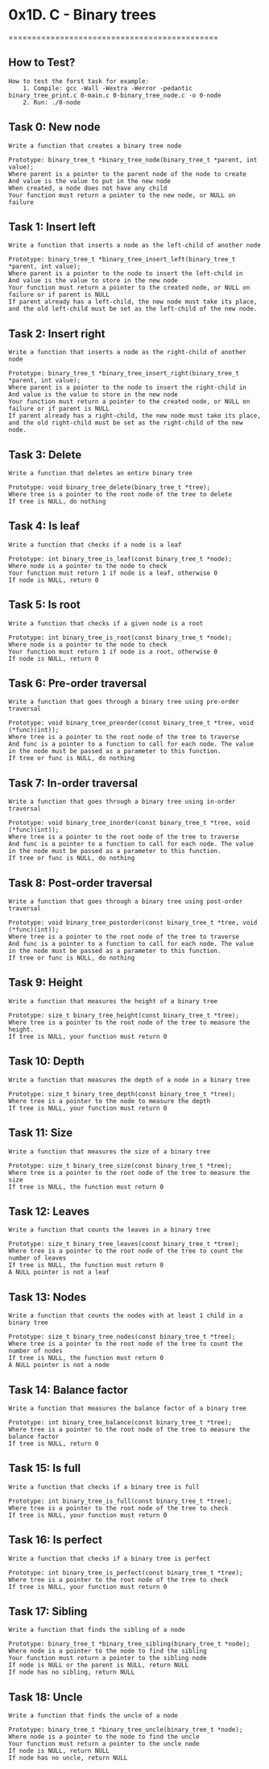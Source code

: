 # 0x1D. C - Binary trees
=============================================

## How to Test?
	How to test the forst task for example:
		1. Compile: gcc -Wall -Wextra -Werror -pedantic binary_tree_print.c 0-main.c 0-binary_tree_node.c -o 0-node
		2. Run: ./0-node

## Task 0: New node
	Write a function that creates a binary tree node

	Prototype: binary_tree_t *binary_tree_node(binary_tree_t *parent, int value);
	Where parent is a pointer to the parent node of the node to create
	And value is the value to put in the new node
	When created, a node does not have any child
	Your function must return a pointer to the new node, or NULL on failure

## Task 1: Insert left
	Write a function that inserts a node as the left-child of another node

	Prototype: binary_tree_t *binary_tree_insert_left(binary_tree_t *parent, int value);
	Where parent is a pointer to the node to insert the left-child in
	And value is the value to store in the new node
	Your function must return a pointer to the created node, or NULL on failure or if parent is NULL
	If parent already has a left-child, the new node must take its place, and the old left-child must be set as the left-child of the new node.

## Task 2: Insert right
	Write a function that inserts a node as the right-child of another node

	Prototype: binary_tree_t *binary_tree_insert_right(binary_tree_t *parent, int value);
	Where parent is a pointer to the node to insert the right-child in
	And value is the value to store in the new node
	Your function must return a pointer to the created node, or NULL on failure or if parent is NULL
	If parent already has a right-child, the new node must take its place, and the old right-child must be set as the right-child of the new node.

## Task 3: Delete
	Write a function that deletes an entire binary tree

	Prototype: void binary_tree_delete(binary_tree_t *tree);
	Where tree is a pointer to the root node of the tree to delete
	If tree is NULL, do nothing

## Task 4: Is leaf
	Write a function that checks if a node is a leaf

	Prototype: int binary_tree_is_leaf(const binary_tree_t *node);
	Where node is a pointer to the node to check
	Your function must return 1 if node is a leaf, otherwise 0
	If node is NULL, return 0

## Task 5:  Is root
	Write a function that checks if a given node is a root

	Prototype: int binary_tree_is_root(const binary_tree_t *node);
	Where node is a pointer to the node to check
	Your function must return 1 if node is a root, otherwise 0
	If node is NULL, return 0

## Task 6: Pre-order traversal
	Write a function that goes through a binary tree using pre-order traversal

	Prototype: void binary_tree_preorder(const binary_tree_t *tree, void (*func)(int));
	Where tree is a pointer to the root node of the tree to traverse
	And func is a pointer to a function to call for each node. The value in the node must be passed as a parameter to this function.
	If tree or func is NULL, do nothing

## Task 7: In-order traversal
	Write a function that goes through a binary tree using in-order traversal

	Prototype: void binary_tree_inorder(const binary_tree_t *tree, void (*func)(int));
	Where tree is a pointer to the root node of the tree to traverse
	And func is a pointer to a function to call for each node. The value in the node must be passed as a parameter to this function.
	If tree or func is NULL, do nothing

## Task 8: Post-order traversal
	Write a function that goes through a binary tree using post-order traversal

	Prototype: void binary_tree_postorder(const binary_tree_t *tree, void (*func)(int));
	Where tree is a pointer to the root node of the tree to traverse
	And func is a pointer to a function to call for each node. The value in the node must be passed as a parameter to this function.
	If tree or func is NULL, do nothing

## Task 9: Height
	Write a function that measures the height of a binary tree

	Prototype: size_t binary_tree_height(const binary_tree_t *tree);
	Where tree is a pointer to the root node of the tree to measure the height.
	If tree is NULL, your function must return 0

## Task 10: Depth
	Write a function that measures the depth of a node in a binary tree

	Prototype: size_t binary_tree_depth(const binary_tree_t *tree);
	Where tree is a pointer to the node to measure the depth
	If tree is NULL, your function must return 0

## Task 11: Size
	Write a function that measures the size of a binary tree

	Prototype: size_t binary_tree_size(const binary_tree_t *tree);
	Where tree is a pointer to the root node of the tree to measure the size
	If tree is NULL, the function must return 0

## Task 12: Leaves
	Write a function that counts the leaves in a binary tree

	Prototype: size_t binary_tree_leaves(const binary_tree_t *tree);
	Where tree is a pointer to the root node of the tree to count the number of leaves
	If tree is NULL, the function must return 0
	A NULL pointer is not a leaf

## Task 13: Nodes
	Write a function that counts the nodes with at least 1 child in a binary tree

	Prototype: size_t binary_tree_nodes(const binary_tree_t *tree);
	Where tree is a pointer to the root node of the tree to count the number of nodes
	If tree is NULL, the function must return 0
	A NULL pointer is not a node

## Task 14:  Balance factor
	Write a function that measures the balance factor of a binary tree

	Prototype: int binary_tree_balance(const binary_tree_t *tree);
	Where tree is a pointer to the root node of the tree to measure the balance factor
	If tree is NULL, return 0

## Task 15:  Is full
	Write a function that checks if a binary tree is full

	Prototype: int binary_tree_is_full(const binary_tree_t *tree);
	Where tree is a pointer to the root node of the tree to check
	If tree is NULL, your function must return 0

## Task 16: Is perfect
	Write a function that checks if a binary tree is perfect

	Prototype: int binary_tree_is_perfect(const binary_tree_t *tree);
	Where tree is a pointer to the root node of the tree to check
	If tree is NULL, your function must return 0

## Task 17: Sibling
	Write a function that finds the sibling of a node

	Prototype: binary_tree_t *binary_tree_sibling(binary_tree_t *node);
	Where node is a pointer to the node to find the sibling
	Your function must return a pointer to the sibling node
	If node is NULL or the parent is NULL, return NULL
	If node has no sibling, return NULL

## Task 18: Uncle
	Write a function that finds the uncle of a node

	Prototype: binary_tree_t *binary_tree_uncle(binary_tree_t *node);
	Where node is a pointer to the node to find the uncle
	Your function must return a pointer to the uncle node
	If node is NULL, return NULL
	If node has no uncle, return NULL


